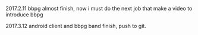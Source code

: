 2017.2.11 bbpg almost finish, now i must do the next job that make a video to introduce bbpg

2017.3.12 android client and bbpg band finish, push to git.
